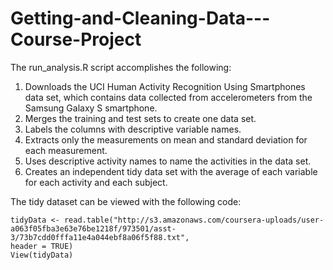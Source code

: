 # Getting-and-Cleaning-Data---Course-Project
The run_analysis.R script accomplishes the following:

1. Downloads the UCI Human Activity Recognition Using Smartphones data set, which contains data collected from accelerometers from the Samsung Galaxy S smartphone.
2. Merges the training and test sets to create one data set.
3. Labels the columns with descriptive variable names.
4. Extracts only the measurements on mean and standard deviation for each measurement.
5. Uses descriptive activity names to name the activities in the data set.
6. Creates an independent tidy data set with the average of each variable for each activity and each subject.

The tidy dataset can be viewed with the following code:

```{r}
tidyData <- read.table("http://s3.amazonaws.com/coursera-uploads/user-a063f05fba3e63e76be1218f/973501/asst-3/73b7cdd0fffa11e4a044ebf8a06f5f88.txt", 
header = TRUE)
View(tidyData)
```
